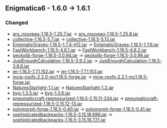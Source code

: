 ## Enigmatica6 - 1.6.0 -> 1.6.1

### Changed

  * [ars_nouveau-1.16.5-1.25.7.jar](https://www.curseforge.com/minecraft/mc-mods/ars-nouveau/files/3943665) -> [ars_nouveau-1.16.5-1.25.8.jar](https://www.curseforge.com/minecraft/mc-mods/ars-nouveau/files/4054248)
  * [collective-1.16.5-5.7.jar](https://www.curseforge.com/minecraft/mc-mods/collective/files/4025529) -> [collective-1.16.5-5.13.jar](https://www.curseforge.com/minecraft/mc-mods/collective/files/4058176)
  * [EnigmaticGraves-1.16.5-1.7.4-hf2.jar](https://www.curseforge.com/minecraft/mc-mods/enigmatic-graves/files/3751843) -> [EnigmaticGraves-1.16.5-1.7.6.jar](https://www.curseforge.com/minecraft/mc-mods/enigmatic-graves/files/4050549)
  * [FastWorkbench-1.16.5-4.6.1.jar](https://www.curseforge.com/minecraft/mc-mods/fastworkbench/files/3566919) -> [FastWorkbench-1.16.5-4.6.2.jar](https://www.curseforge.com/minecraft/mc-mods/fastworkbench/files/4030016)
  * [geckolib-forge-1.16.5-3.0.94.jar](https://www.curseforge.com/minecraft/mc-mods/geckolib/files/4019759) -> [geckolib-forge-1.16.5-3.0.96.jar](https://www.curseforge.com/minecraft/mc-mods/geckolib/files/4031255)
  * [JustEnoughCalculation-1.16.5-3.9.2.jar](https://www.curseforge.com/minecraft/mc-mods/just-enough-calculation/files/3947666) -> [JustEnoughCalculation-1.16.5-3.8.6.jar](https://www.curseforge.com/minecraft/mc-mods/just-enough-calculation/files/3524695)
  * [jei-1.16.5-7.7.1.152.jar](https://www.curseforge.com/minecraft/mc-mods/jei/files/3681294) -> [jei-1.16.5-7.7.1.153.jar](https://www.curseforge.com/minecraft/mc-mods/jei/files/4060770)
  * [mcw-roofs-2.2.0-mc1.16.5-forge.jar](https://www.curseforge.com/minecraft/mc-mods/macaws-roofs/files/3963936) -> [mcw-roofs-2.2.1-mc1.16.5-forge.jar](https://www.curseforge.com/minecraft/mc-mods/macaws-roofs/files/4028385)
  * [NaturesStarlight-1.1.jar](https://www.curseforge.com/minecraft/mc-mods/natures-starlight/files/3263286) -> [NaturesStarlight-1.2.jar](https://www.curseforge.com/minecraft/mc-mods/natures-starlight/files/4036406)
  * [byg-1.3.5.jar](https://www.curseforge.com/minecraft/mc-mods/oh-the-biomes-youll-go/files/3485079) -> [byg-1.3.6.jar](https://www.curseforge.com/minecraft/mc-mods/oh-the-biomes-youll-go/files/4024011)
  * [pneumaticcraft-repressurized-1.16.5-2.15.11-334.jar](https://www.curseforge.com/minecraft/mc-mods/pneumaticcraft-repressurized/files/3874893) -> [pneumaticcraft-repressurized-1.16.5-2.15.12-13.jar](https://www.curseforge.com/minecraft/mc-mods/pneumaticcraft-repressurized/files/4060049)
  * [polymorph-forge-1.16.5-0.40.jar](https://www.curseforge.com/minecraft/mc-mods/polymorph/files/3668318) -> [polymorph-forge-1.16.5-0.41.jar](https://www.curseforge.com/minecraft/mc-mods/polymorph/files/4036267)
  * [sophisticatedbackpacks-1.16.5-3.15.18.698.jar](https://www.curseforge.com/minecraft/mc-mods/sophisticated-backpacks/files/3959864) -> [sophisticatedbackpacks-1.16.5-3.15.19.721.jar](https://www.curseforge.com/minecraft/mc-mods/sophisticated-backpacks/files/4046681)

